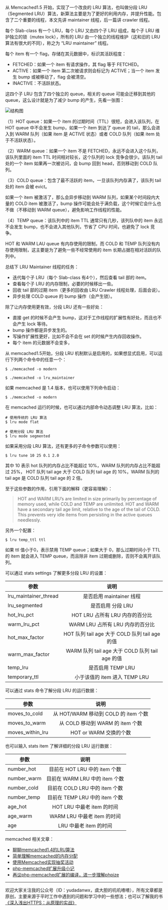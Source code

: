 从 Memcached1.5 开始，实现了一个改良的 LRU 算法，也叫做分段 LRU（Segmented LRU）算法，新算法主要是为了更好的利用内存，并提升性能。包含了二个重要的线程，本文先讲 maintainer 线程，后一篇讲 crawler 线程。

每个 Slab-class 有一个 LRU，每个 LRU 又由四个子 LRU 组成，每个子 LRU 维护独立的锁（mutex lock），所有的 LRU 由一个独立的线程维护（这和旧的 LRU 算法有很大的不同），称之为 “LRU maintainer” 线程。

每个 item 有一个 flag，存储在其元数据中，标识其活跃程度：

- FETCHED：如果一个 item 有请求操作，其 flag 等于 FETCHED。
- ACTIVE：如果一个 item 第二次被请求则会标记为 ACTIVE；当一个 item 发生 bump 或被移动了，flag 会被清空。
- INACTIVE：不活跃状态。

这四个子 LRU 包含了四个独立的 queue，相关的 queue 可能会迁移到其他的 queue，这么设计就是为了减少 bump 的产生，先看一张图：

![结构图](memcached1.5-lru-fd-jg.png)

（1）HOT queue：如果一个 item 的过期时间（TTL）很短，会进入该队列，在 HOT queue 中不会发生 bump，如果一个 item 到达了 queue 的 tail，那么会进入到 WARM 队列（如果 item 是 ACTIVE 状态）或者 COLD 队列（如果 item 处于不活跃状态）。

（2）WARM queue：如果一个 item 不是 FETCHED，永远不会进入这个队列，该队列里面的 item TTL 时间相对较长，这个队列的 lock 竞争会很少。该队列 tail 处的一个 item 如果再一次被访问，会 bump 回到 head，否则移动到 COLD 队列。 

（3）COLD queue：包含了最不活跃的 item，一旦该队列内存满了，该队列 tail 处的 item 会被 evict。

如果一个 item 被激活了，那么会异步移动到 WARM 队列，如果某个时间段内大量的 COLD item 被激活了，bump 操作可能会处于满负载，这个时候它会什么也不做（不移动到 WARM queue），避免影响工作线程的性能。

（4）TEMP queue：该队列中的 item TTL 通常只有几秒，该列队中的 item 永远不会发生 bump，也不会进入其他队列，节省了 CPU 时间，也避免了 lock 竞争。

HOT 和 WARM LAU queue 有内存使用的限制，而 COLD 和 TEMP 队列没有内存使用限制，这主要是为了避免一些不经常使用的 item 长期占据在相对活跃的队列中。

总结下 LRU Maintainer 线程的任务：

- 迭代每个子 LRU（每个 Slab-class 有4个），然后查看 tail 部的 item。
- 查看每个子 LRU 的内存限制，必要的时候移出一些。
- 回收 tail 部的过期 item（更多的回收由 LRU Crawler 线程处理，后面会说）。
- 异步处理 COLD queue 的 bump 操作（会产生锁）。

除了让内存使用更有效，分段 LRU 还有一些好处：

- 直接 get 的时候不会产生 bump，这对于工作线程的扩展性有好处，而且也不会产生 lock 等待。
- bump 操作都是异步发生的。
- 写操作扩展性更好，比如不会不会在 set 的时候产生内存回收操作。
- 每个 item 的元数据不会变多，


从 memcached1.5开始，分段 LRU 机制默认是启用的，如果想显式启用，可以运行下列两个命令中的任意一个：

```
$ ./memcached -o modern

$ ./memcached -o lru_maintainer
```

如果 memcached 是 1.4 版本，也可以使用下列命令启动：

```
$ ./memcached -o modern
```

在 memcached 运行的时候，也可以通过内部命令动态调整 LRU 算法，比如：

```
# 使用传统的 LRU 算法 
$ lru mode flat 

# 使用分段 LRU 算法 
$ lru mode segmented 
```
 
如果采用分段 LRU 算法，还有更多的子命令参数可以使用：

```
$ lru tune 10 25 0.1 2.0 
```

其中 10 表示 hot 队列的内存占比不能超过 10%，WARM 队列的内存占比不能超过 25%， HOT 队列 tail age 大于 COLD 队列 tail age 的 10%，WARM 队列的 tail age 是 COLD 队列 tail age 的 2 倍。

至于这些参数的作用，引用下面的解释（更容易理解）：
 
> HOT and WARM LRU’s are limited in size primarily by percentage of memory used, while COLD and TEMP are unlimited. HOT and WARM have a secondary tail age limit, relative to the age of the tail of COLD. This prevents very idle items from persisting in the active queues needlessly.

另外一个配置：

```
$ lru temp_ttl ttl
```

如果 ttl 值小于0，表示禁用 TEMP queue；如果大于 0，那么过期时间小于 TTL 的 item 就会进入 TEMP queue，而且除非 item 过期或删除，否则不会离开该队列。
 

可以通过 stats settings 了解更多分段 LRU 的设置：

| 参数     | 说明  |  
| ------------- |:-------------:| 
| lru_maintainer_thread | 是否启用 maintainer 线程|
| lru_segmented| 是否启用 分段 LRU |
| hot_lru_pct   | HOT LRU 占所有 LRU 内存的百分比 |
| warm_lru_pct     | WARM LRU 占所有 LRU 内存的百分比    |
| hot_max_factor   | HOT 队列 tail age 大于 COLD 队列 tail age 的值|
| warm_max_factor  | WARM 队列 tail age 大于 COLD 队列 tail age 的值|
| temp_lru          | 是否启用 TEMP LRU | 
| temporary_ttl     | 小于该值的 item 进入 TEMP LRU |
 

可以通过 stats 命令了解分段 LRU 的运行数据：
 
| 参数     | 说明  |  
| ------------- |:-------------:| 
| moves_to_cold  | 从 HOT/WARM 移动到 COLD 的 item 个数 |
| moves_to_warm  | 从 COLD 移动到 WARM 的 item 个数 |
| moves_within_lru | HOT or WARM 交换的个数| 
 
也可以输入 stats item 了解详细的分段 LRU 运行数据：

| 参数     | 说明  |  
| ------------- |:-------------:| 
| number_hot  | 目前在 HOT LRU 中的 item 个数 |
| number_warm  | 目前在 WARM LRU 中的 item 个数 |
| number_cold  | 目前在 COLD LRU 中的 item 个数 |
| number_temp  | 目前在 TEMP LRU 中的 item 个数 |
| age_hot | HOT LRU 中最老 item 的时间 | 
| age_warm | WARM LRU 中最老 item 的时间 | 
| age | LRU 中最老 item 的时间 |  

memcached 相关文章：

- [聊聊memcached1.4的LRU算法](https://mp.weixin.qq.com/s/hfXWGm2fuyeThHawEHub-w)
- [简单理解memcached的内存分配](https://mp.weixin.qq.com/s/8fs5YU8drC5vUt1RxOgifw) 
- [使用Memcached实现抽奖活动](https://mp.weixin.qq.com/s/agUU5ZjcVep-vPIKVjB6Fg)  
- [php-memcached扩展升级小记](https://mp.weixin.qq.com/s/HZf1GVpl92gL6lqbLwLBww)  
- [再议php-memcached扩展的编译，进一步理解phpize](https://mp.weixin.qq.com/s/v2FvcJd_SDob19ToXxLWIA) 

--- 

欢迎大家关注我的公众号（ID：yudadanwx，虞大胆的叽叽喳喳），所有文章都是原创，主要来源于平时工作中遇到的问题和学习中的一些想法；也可以了解我的书[《深入浅出HTTPS：从原理的实战》](https://mp.weixin.qq.com/s/9KpVnHc3yWfy1Qwal_HISA)
